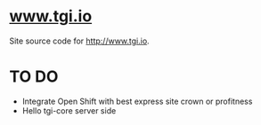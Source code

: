 www.tgi.io
==========

Site source code for http://www.tgi.io.

TO DO
=====
- Integrate Open Shift with best express site crown or profitness
- Hello tgi-core server side

